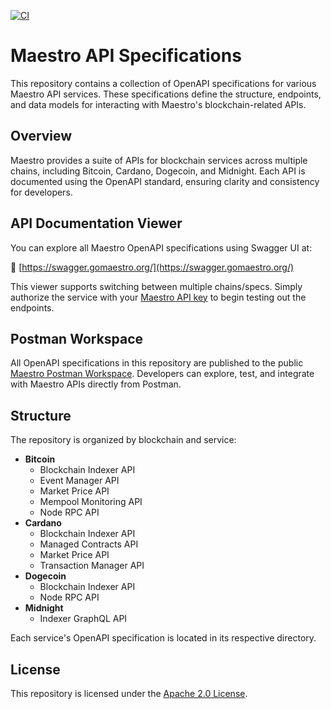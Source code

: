 [![CI](https://github.com/maestro-org/maestro-api-specifications/actions/workflows/postman.yml/badge.svg)](https://github.com/maestro-org/maestro-api-specifications/actions/workflows/postman.yml)

# Maestro API Specifications

This repository contains a collection of OpenAPI specifications for various Maestro API services. These specifications define the structure, endpoints, and data models for interacting with Maestro's blockchain-related APIs.

## Overview

Maestro provides a suite of APIs for blockchain services across multiple chains, including Bitcoin, Cardano, Dogecoin, and Midnight. Each API is documented using the OpenAPI standard, ensuring clarity and consistency for developers.

## API Documentation Viewer
You can explore all Maestro OpenAPI specifications using Swagger UI at:

🔗 [https://swagger.gomaestro.org/](https://swagger.gomaestro.org/)

This viewer supports switching between multiple chains/specs. Simply authorize the service with your [Maestro API key](https://dashboard.gomaestro.org) to begin testing out the endpoints.

## Postman Workspace

All OpenAPI specifications in this repository are published to the public [Maestro Postman Workspace](https://www.postman.com/go-maestro/maestro-api/overview). Developers can explore, test, and integrate with Maestro APIs directly from Postman.

## Structure

The repository is organized by blockchain and service:

-   **Bitcoin**
    -   Blockchain Indexer API
    -   Event Manager API
    -   Market Price API
    -   Mempool Monitoring API
    -   Node RPC API
-   **Cardano**
    -   Blockchain Indexer API
    -   Managed Contracts API
    -   Market Price API
    -   Transaction Manager API
-   **Dogecoin**
    -   Blockchain Indexer API
    -   Node RPC API
-   **Midnight**
    -   Indexer GraphQL API

Each service's OpenAPI specification is located in its respective directory.

## License

This repository is licensed under the [Apache 2.0 License](LICENSE).
